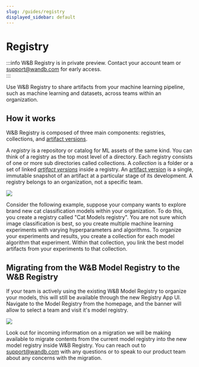 ```yaml
---
slug: /guides/registry
displayed_sidebar: default
---
```


# Registry

:::info
W&B Registry is in private preview. Contact your account team or [support@wandb.com](support@wandb.com) for early access.  
:::


Use W&B Registry to share artifacts from your machine learning pipeline, such as machine learning and datasets, across teams within an organization. 


## How it works
W&B Registry is composed of three main components: registries, collections, and [artifact versions](../artifacts/create-a-new-artifact-version.md).

A *registry* is a repository or catalog for ML assets of the same kind. You can think of a registry as the top most level of a directory. Each registry consists of one or more sub directories called collections. A *collection* is a folder or a set of linked [*artifact versions*](../artifacts/create-a-new-artifact-version.md) inside a registry. An [artifact version](../artifacts/create-a-new-artifact-version.md) is a single, immutable snapshot of an artifact at a particular stage of its development.  A registry belongs to an organization, not a specific team.

![](/images/registry/registry_diagram_homepage.png)

Consider the following example, suppose your company wants to explore brand new cat classification models within your organization. To do this, you create a registry called "Cat Models registry". You are not sure which image classification is best, so you create multiple machine learning experiments with varying hyperparameters and algorithms. To organize your experiments and results, you create a collection for each model algorithm that experiment. Within that collection, you link the best model artifacts from your experiments to that collection.

<!-- To do: Add Raven's new diagram -->

## Migrating from the W&B Model Registry to the W&B Registry

If your team is actively using the existing W&B Model Registry to organize your models, this will still be available through the new Registry App UI. Navigate to the Model Registry from the homepage, and the banner will allow to select a team and visit it's model registry.

![](/images/registry/nav_to_old_model_reg.gif)

Look out for incoming information on a migration we will be making available to migrate contents from the current model registry into the new model registry inside W&B Registry. You can reach out to support@wandb.com with any questions or to speak to our product team about any concerns with the migration.

 

<!-- To do: INSERT -->